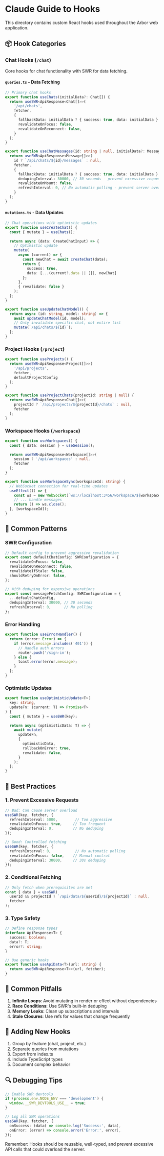 # Claude Guide to Hooks

This directory contains custom React hooks used throughout the Arbor web application.

## 📦 Hook Categories

### Chat Hooks (`/chat`)
Core hooks for chat functionality with SWR for data fetching.

#### `queries.ts` - Data Fetching
```typescript
// Primary chat hooks
export function useChats(initialData?: Chat[]) {
  return useSWR<ApiResponse<Chat[]>>(
    '/api/chats',
    fetcher,
    {
      fallbackData: initialData ? { success: true, data: initialData } : undefined,
      revalidateOnFocus: false,
      revalidateOnReconnect: false,
    }
  );
}

export function useChatMessages(id: string | null, initialData?: Message[]) {
  return useSWR<ApiResponse<Message[]>>(
    id ? `/api/chats/${id}/messages` : null,
    fetcher,
    {
      fallbackData: initialData ? { success: true, data: initialData } : undefined,
      dedupingInterval: 30000, // 30 seconds - prevent excessive requests
      revalidateOnMount: false,
      refreshInterval: 0, // No automatic polling - prevent server overload
    }
  );
}
```

#### `mutations.ts` - Data Updates
```typescript
// Chat operations with optimistic updates
export function useCreateChat() {
  const { mutate } = useChats();
  
  return async (data: CreateChatInput) => {
    // Optimistic update
    mutate(
      async (current) => {
        const newChat = await createChat(data);
        return {
          success: true,
          data: [...(current?.data || []), newChat]
        };
      },
      { revalidate: false }
    );
  };
}

export function useUpdateChatModel() {
  return async (id: string, model: string) => {
    await updateChatModel(id, model);
    // Only invalidate specific chat, not entire list
    mutate(`/api/chats/${id}`);
  };
}
```

### Project Hooks (`/project`)
```typescript
export function useProjects() {
  return useSWR<ApiResponse<Project[]>>(
    '/api/projects',
    fetcher,
    defaultProjectConfig
  );
}

export function useProjectChats(projectId: string | null) {
  return useSWR<ApiResponse<Chat[]>>(
    projectId ? `/api/projects/${projectId}/chats` : null,
    fetcher
  );
}
```

### Workspace Hooks (`/workspace`)
```typescript
export function useWorkspaces() {
  const { data: session } = useSession();
  
  return useSWR<ApiResponse<Workspace[]>>(
    session ? '/api/workspaces' : null,
    fetcher
  );
}

export function useWorkspaceSync(workspaceId: string) {
  // WebSocket connection for real-time updates
  useEffect(() => {
    const ws = new WebSocket(`ws://localhost:3456/workspace/${workspaceId}`);
    // ... handle messages
    return () => ws.close();
  }, [workspaceId]);
}
```

## 🔧 Common Patterns

### SWR Configuration
```typescript
// Default config to prevent aggressive revalidation
export const defaultChatConfig: SWRConfiguration = {
  revalidateOnFocus: false,
  revalidateOnReconnect: false,
  revalidateIfStale: false,
  shouldRetryOnError: false,
};

// With deduping for expensive operations
export const messageFetchConfig: SWRConfiguration = {
  ...defaultChatConfig,
  dedupingInterval: 30000, // 30 seconds
  refreshInterval: 0,      // No polling
};
```

### Error Handling
```typescript
export function useErrorHandler() {
  return (error: Error) => {
    if (error.message.includes('401')) {
      // Handle auth errors
      router.push('/sign-in');
    } else {
      toast.error(error.message);
    }
  };
}
```

### Optimistic Updates
```typescript
export function useOptimisticUpdate<T>(
  key: string,
  updateFn: (current: T) => Promise<T>
) {
  const { mutate } = useSWR(key);
  
  return async (optimisticData: T) => {
    await mutate(
      updateFn,
      {
        optimisticData,
        rollbackOnError: true,
        revalidate: false,
      }
    );
  };
}
```

## 🎯 Best Practices

### 1. Prevent Excessive Requests
```typescript
// Bad: Can cause server overload
useSWR(key, fetcher, {
  refreshInterval: 5000,        // Too aggressive
  revalidateOnFocus: true,     // Too frequent
  dedupingInterval: 0,         // No deduping
});

// Good: Controlled fetching
useSWR(key, fetcher, {
  refreshInterval: 0,           // No automatic polling
  revalidateOnFocus: false,    // Manual control
  dedupingInterval: 30000,     // 30s deduping
});
```

### 2. Conditional Fetching
```typescript
// Only fetch when prerequisites are met
const { data } = useSWR(
  userId && projectId ? `/api/data/${userId}/${projectId}` : null,
  fetcher
);
```

### 3. Type Safety
```typescript
// Define response types
interface ApiResponse<T> {
  success: boolean;
  data?: T;
  error?: string;
}

// Use generic hooks
export function useApiData<T>(url: string) {
  return useSWR<ApiResponse<T>>(url, fetcher);
}
```

## 🚨 Common Pitfalls

1. **Infinite Loops**: Avoid mutating in render or effect without dependencies
2. **Race Conditions**: Use SWR's built-in deduping
3. **Memory Leaks**: Clean up subscriptions and intervals
4. **Stale Closures**: Use refs for values that change frequently

## 📝 Adding New Hooks

1. Group by feature (chat, project, etc.)
2. Separate queries from mutations
3. Export from index.ts
4. Include TypeScript types
5. Document complex behavior

## 🔍 Debugging Tips

```typescript
// Enable SWR devtools
if (process.env.NODE_ENV === 'development') {
  window.__SWR_DEVTOOLS_USE__ = true;
}

// Log all SWR operations
useSWR(key, fetcher, {
  onSuccess: (data) => console.log('Success:', data),
  onError: (error) => console.error('Error:', error),
});
```

Remember: Hooks should be reusable, well-typed, and prevent excessive API calls that could overload the server.